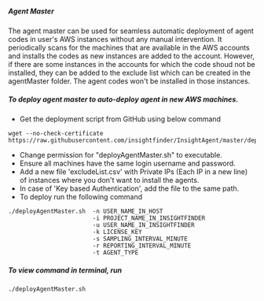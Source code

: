 ##### Agent Master
The agent master can be used for seamless automatic deployment of agent codes in user's AWS instances without any manual intervention. It periodically scans for the machines that are available in the AWS accounts and installs the codes as new instances are added to the account. However, if there are some instances in the accounts for which the code shoud not be installed, they can be added to the exclude list which can be created in the agentMaster folder. The agent codes won't be installed in those instances.



##### To deploy agent master to auto-deploy agent in new AWS machines.

- Get the deployment script from GitHub using below command
```
wget --no-check-certificate https://raw.githubusercontent.com/insightfinder/InsightAgent/master/deployment/deployAgentMaster.sh
```
- Change permission for "deployAgentMaster.sh" to executable.
- Ensure all machines have the same login username and password.
- Add a new file 'excludeList.csv' with Private IPs (Each IP in a new line) of instances where you don't want to install the agents.
- In case of 'Key based Authentication', add the file to the same path.
- To deploy run the following command
```
./deployAgentMaster.sh  -n USER_NAME_IN_HOST
                        -i PROJECT_NAME_IN_INSIGHTFINDER
                        -u USER_NAME_IN_INSIGHTFINDER
                        -k LICENSE_KEY
                        -s SAMPLING_INTERVAL_MINUTE
                        -r REPORTING_INTERVAL_MINUTE
                        -t AGENT_TYPE
```
##### To view command in terminal, run
```
./deployAgentMaster.sh
```

